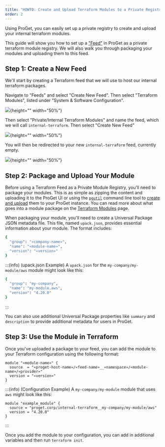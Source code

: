 ```yaml
---
title: "HOWTO: Create and Upload Terraform Modules to a Private Registry in ProGet"
order: 2
---
```


Using ProGet, you can easily set up a private registry to create and upload your internal terraform modules.

This guide will show you how to set up a ["Feed"](/docs/proget/feeds/feed-overview) in ProGet as a private terraform module registry. We will also walk you through packaging your modules and uploading them to this feed.

## Step 1: Create a New Feed

We'll start by creating a Terraform feed that we will use to host our internal terraform packages. 

Navigate to "Feeds" and select "Create New Feed". Then select "Terraform Modules", listed under "System & Software Configuration".

![](/resources/docs/proget-terraform-createfeed.png){height="" width="50%"}

Then select "Private/Internal Terraform Modules" and name the feed, which we will call `internal-terraform`. Then select "Create New Feed"

![](/resources/docs/proget-terraform-createprivate.png){height="" width="50%"}

You will then be redirected to your new `internal-terraform` feed, currently empty.

![](/resources/docs/proget-terraform-emptyprivate.png){height="" width="50%"}

## Step 2: Package and Upload Your Module

Before using a Terraform Feed as a Private Module Registry, you'll need to package your modules. This is as simple as zipping the content and uploading it to the ProGet UI or using the [`pgutil`](/docs/proget/api/pgutil) command line tool to [create and upload](/docs/proget/api/universal-feed/upload) them to your ProGet instance. You can read more about what goes into a module package on the [Terraform Modules](#terraform-module-packages#terraform-modules) page. 

When packaging your module, you'll need to create a Universal Package JSON metadata file. This file, named `upack.json`, provides essential information about your module. The format includes:

```bash
{
  "group": "«company-name»",
  "name": "«module-name»",
  "version": "«version»"
}
```

:::(info) (upack.json Example)
A `upack.json` for the `my-company/my-module/aws` module might look like this:

```bash
{
  "group": "my-company",
  "name": "my-module.aws",
  "version": "4.20.0"
}
```
:::

You can also use additional Universal Package properties like `summary` and `description` to provide additional metadata for users in ProGet.

## Step 3: Use the Module in Terraform

Once you've uploaded a package to your feed, you can add the module to your Terraform configuration using the following format:

```
module "«module-name»" {
  source  = "«proget-host-name»/«feed-name»__«namespace»/«module-name»/«provider»"
  version = "«version»"
}
```

:::(info) (Configuration Example)
A `my-company/my-module` module that uses `aws` might look like this:

```
module "example_module" {
  source = "proget.corp/internal-terraform__my-company/my-module/aws"
  version = "4.20.0"
}
```
:::

Once you add the module to your configuration, you can add in additional variables and then run `terraform init`.
